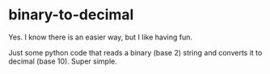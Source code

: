 # binary-to-decimal

Yes. I know there is an easier way, but I like having fun.

Just some python code that reads a binary (base 2) string and converts it to decimal (base 10).
Super simple.
